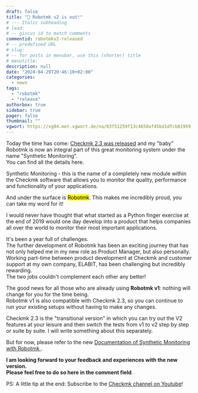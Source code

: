```yaml
---
draft: false
title: "🔔 Robotmk v2 is out!"
# --- Italic subheading
# lead: 
# -- giscus id to match comments
commentid: robotmkv2-released
# -- predefined URL
# slug: 
# -- for posts in menubar, use this (shorter) title
# menutitle: 
description: null
date: "2024-04-29T20:46:10+02:00"
categories:
  - news
tags:
  - "robotmk"
  - "release"
authorbox: true
sidebar: true
pager: false
thumbnail: ""
vgwort: https://vg04.met.vgwort.de/na/03f51259f13c4650af45bd1dfcb81959
---
```


Today the time has come: [Checkmk 2.3 was released](https://checkmk.com/de/blog/discover-checkmk-23) and my "baby" Robotmk is now an integral part of this great monitoring system under the name "Synthetic Monitoring".  
You can find all the details here.


<!--more-->



<green>Synthetic Monitoring</green> - this is the name of a completely new module within the Checkmk software that allows you to monitor the quality, performance and functionality of your applications.  

And under the surface is <mark>Robotmk</mark>. This makes me incredibly proud, you can take my word for it!

I would never have thought that what started as a Python finger exercise at the end of 2019 would one day develop into a product that helps companies all over the world to monitor their most important applications.

It's been a year full of challenges.  
The further development of Robotmk has been an exciting journey that has not only helped me in my new role as Product Manager, but also personally.  
Working part-time between product development at Checkmk and customer support at my own company, ELABIT, has been challenging but incredibly rewarding.  
The two jobs couldn't complement each other any better!


The good news for all those who are already using **Robotmk v1**: nothing will change for you for the time being.  
Robotmk v1 is also compatible with Checkmk 2.3, so you can continue to run your existing setups without having to make any changes.

Checkmk 2.3 is the "transitional version" in which you can try out the V2 features at your leisure and then switch the tests from v1 to v2 step by step or suite by suite. I will write something about this separately. 

But for now, please refer to the new [Documentation of Synthetic Monitoring with Robotmk ](https://docs.checkmk.com/latest/en/robotmk.html). 

**I am looking forward to your feedback and experiences with the new version.  
Please feel free to do so here in the comment field**.

PS: A little tip at the end: Subscribe to the [Checkmk channel on Youtube](https://www.youtube.com/@checkmk-channel)!